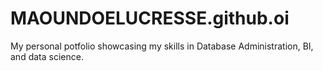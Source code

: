 # MAOUNDOELUCRESSE.github.oi
My personal potfolio showcasing my skills in Database Administration, BI, and data science.
